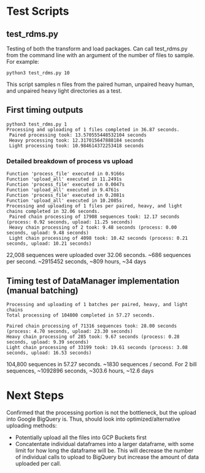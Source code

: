 # Test Scripts

## test_rdms.py

Testing of both the transform and load packages. Can call test_rdms.py from the command line with an argument of the number of files to sample. For example:

`python3 test_rdms.py 10` 

This script samples n files from the paired human, unpaired heavy human, and unpaired heavy light directories as a test.

## First timing outputs

```
python3 test_rdms.py 1
Processing and uploading of 1 files completed in 36.87 seconds.
 Paired processing took: 13.570555448532104 seconds 
 Heavy processing took: 12.317015647888184 seconds 
 Light processing took: 10.984614372253418 seconds
 ```

 ### Detailed breakdown of process vs upload
```
Function 'process_file' executed in 0.9166s
Function 'upload_all' executed in 11.2491s
Function 'process_file' executed in 0.0047s
Function 'upload_all' executed in 9.4761s
Function 'process_file' executed in 0.2081s
Function 'upload_all' executed in 10.2085s
Processing and uploading of 1 files per paired, heavy, and light chains completed in 32.06 seconds.
 Paired chain processing of 17908 sequences took: 12.17 seconds (process: 0.92 seconds, upload: 11.25 seconds)
 Heavy chain processing of 2 took: 9.48 seconds (process: 0.00 seconds, upload: 9.48 seconds)
 Light chain processing of 4098 took: 10.42 seconds (process: 0.21 seconds, upload: 10.21 seconds)
 ```

22,008 sequences were uploaded over 32.06 seconds. ~686 sequences per second. ~2915452 seconds, ~809 hours, ~34 days

## Timing test of DataManager implementation (manual batching)
```
Processing and uploading of 1 batches per paired, heavy, and light chains
Total processing of 104800 completed in 57.27 seconds.

Paired chain processing of 71316 sequences took: 28.00 seconds (process: 4.70 seconds, upload: 23.30 seconds)
Heavy chain processing of 285 took: 9.67 seconds (process: 0.28 seconds, upload: 9.39 seconds)
Light chain processing of 33199 took: 19.61 seconds (process: 3.08 seconds, upload: 16.53 seconds)
```

104,800 sequences in 57.27 seconds. ~1830 sequences / second. For 2 bill sequences, ~1092896 seconds, ~303.6 hours, ~12.6 days

 # Next Steps

 Confirmed that the processing portion is not the bottleneck, but the upload into Google BigQuery is. Thus, should look into optimized/alternative uploading methods:

 - Potentially upload all the files into GCP Buckets first 
 - Concatentate individual dataframes into a larger dataframe, with some limit for how long the dataframe will be. This will decrease the number of individual calls to upload to BigQuery but increase the amount of data uploaded per call.